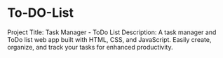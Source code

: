 # To-DO-List
Project Title: Task Manager - ToDo List  Description: A task manager and ToDo list web app built with HTML, CSS, and JavaScript. Easily create, organize, and track your tasks for enhanced productivity.
